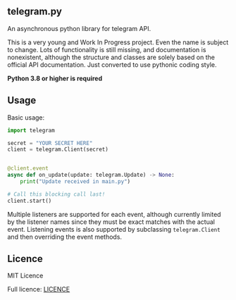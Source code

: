 ## telegram.py

An asynchronous python library for telegram API.

This is a very young and Work In Progress project. Even the name is subject to change. 
Lots of functionality is still missing, and documentation is nonexistent, 
although the structure and classes are solely based on the official API documentation.
Just converted to use pythonic coding style.

**Python 3.8 or higher is required**

## Usage

Basic usage:

```python
import telegram

secret = "YOUR SECRET HERE"
client = telegram.Client(secret)


@client.event
async def on_update(update: telegram.Update) -> None:
    print("Update received in main.py")

# Call this blocking call last!
client.start()
```

Multiple listeners are supported for each event, although currently limited by the listener names since they must be 
exact matches with the actual event. Listening events is also supported by subclassing `telegram.Client` and then 
overriding the event methods.

## Licence

MIT Licence

Full licence: [LICENCE](LICENCE)
